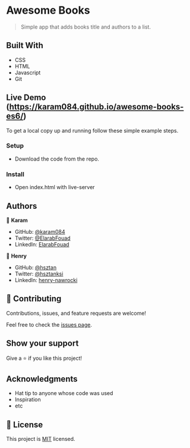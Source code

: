 # Awesome Books

> Simple app that adds books title and authors to a list.


## Built With

- CSS
- HTML
- Javascript
- Git
## Live Demo (https://karam084.github.io/awesome-books-es6/)

To get a local copy up and running follow these simple example steps.

### Setup
- Download the code from the repo.

### Install
- Open index.html with live-server

## Authors

👤 **Karam**

- GitHub: [@karam084](https://github.com/karam084)
- Twitter: [@ElarabFouad](https://twitter.com/ElarabFouad)
- LinkedIn: [ElarabFouad](https://twitter.com/ElarabFouad)

👤 **Henry**

- GitHub: [@hsztan](https://github.com/hsztan)
- Twitter: [@hsztanksi](https://twitter.com/ElarabFouad)
- LinkedIn: [henry-nawrocki](https://linkedin.com/in/henry-nawrocki)

## 🤝 Contributing

Contributions, issues, and feature requests are welcome!

Feel free to check the [issues page](../../issues/).

## Show your support

Give a ⭐️ if you like this project!

## Acknowledgments

- Hat tip to anyone whose code was used
- Inspiration
- etc

## 📝 License

This project is [MIT](./MIT.md) licensed.
